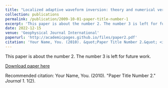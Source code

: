 ```yaml
---
title: "Localized adaptive waveform inversion: theory and numerical verification"
collection: publications
permalink: /publication/2009-10-01-paper-title-number-1
excerpt: 'This paper is about the number 2. The number 3 is left for future work.'
date: 2022-12-15
venue: 'Geophysical Journal International'
paperurl: 'http://academicpages.github.io/files/paper2.pdf'
citation: 'Your Name, You. (2010). &quot;Paper Title Number 2.&quot; <i>Journal 1</i>. 1(2).'
---
```

This paper is about the number 2. The number 3 is left for future work.

[Download paper here](https://doi.org/10.1093/gji/ggac496)

Recommended citation: Your Name, You. (2010). "Paper Title Number 2." <i>Journal 1</i>. 1(2).
